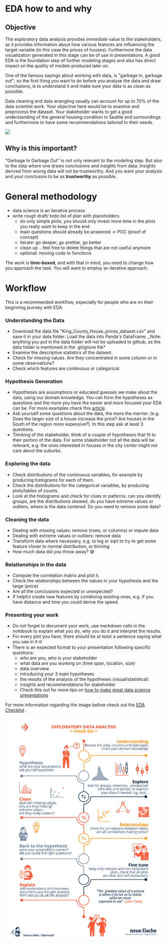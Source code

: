 # EDA how to and why

## Objective

The exploratory data analysis provides immediate value to the stakeholders, as it provides information about how various features are influencing the target variable (in this case the prices of houses). Furthermore the data visualization generated in this stage can be of use in presentations. A good EDA is the foundation step of further modeling stages and also has direct impact on the quality of models produced later on.

One of the famous sayings about working with data, is "garbage in, garbage out"; so the first thing you want to do before you analyse the data and draw conclusions, is to understand it and make sure your data is as clean as possible.

Data cleaning and data wrangling usually can account for up to 70% of the data scientist work. Your objective here would be to examine and preprocess the dataset. Your stakeholder wants to get a good understanding of the general housing condition in Seattle and surroundings and furthermore to have some recommendations tailored to their needs.

![](https://thumbor.forbes.com/thumbor/711x302/https://blogs-images.forbes.com/gilpress/files/2016/03/Time-1200x511.jpg?width=960)

## Why is this important?

"Garbage In Garbage Out" is not only relevant to the modeling step. But also to the step where one draws conclusions and insights from data. Insights derived from wrong data will not be trustworthy. And you want your analysis and your conclusion to be as **trustworthy** as possible.

# General methodology

- data science is an iterative process
- write rough draft/ todo list of plan with placeholders
  - do only simple plots, you should only invest more time in the plots you really want to keep in the end
  - main questions should already be answered -> POC (proof of concept)
  - iterate: go deeper, go prettier, go better
  - clean up .. feel free to delete things that are not useful anymore
  - optional: moving code to functions

The work is **time-boxed**, and with that in mind, you need to change how you approach the task. You will want to employ an iterative approach.

# Workflow

This is a recommended workflow, especially for people who are on their beginning journey with EDA.

### Understanding the Data

- Download the data file "King_County_House_prices_dataset.csv" and save it in your data folder. Load the data into Panda's DataFrame.
  \_Note: anything you put in the data folder will not be uploaded to github, as the data folder is mentioned in the .gitignore file*
- Examine the descriptive statistics of the dataset.
- Check for missing values. Are they concentrated in some column or in some observations?
- Check which features are continuous or categorical.

### Hypothesis Generation

- Hypotheses are assumptions or educated guesses we make about the data, using our domain knowledge. You can form the hypotheses as questions and the more you have the easier and more focused your EDA can be. For more examples check this [article](https://www.analyticsvidhya.com/blog/2020/11/an-efficient-way-of-performing-eda-hypothesis-generation/).
- Ask yourself some questions about the data, the more the merrier. (e.g. Does the larger size of a house increase the price? Are houses in the South of the region more expensive?). In this step ask at least 3 questions.
- Thinking of the stakeholder, think of a couple of hypotheses that fit to their portion of the data. For some stakeholder not all the data will be relevant, e.g. the ones interested in houses in the city center might not care about the suburbs.

### Exploring the data

- Check distributions of the continuous variables, for example by producing histograms for each of them.
- Check the distributions for the categorical variables, by producing plots/tables of counts.
- Look at the histograms and check for clues or patterns: can you identify groups, are the distributions skewed, do you have extreme values or outliers, where is the data centered. Do you need to remove some data?

### Cleaning the data

- Dealing with missing values: remove (rows, or columns) or impute data
- Dealing with extreme values or outliers: remove data
- Transform data where necessary, e.g. to log or sqrt to try to get some feature closer to normal distribution, or binning
- How much data did you throw away? 😅

### Relationships in the data

- Compute the correlation matrix and plot it.
- Check the relationships between the values in your hypothesis and the targe (price)
- Are all the conclusions expected or unexpected?
- If helpful create new features by combining existing ones, e.g. if you have distance and time you could derive the speed.

### Presenting your work

- Do not forget to document your work, use markdown cells in the notebook to explain what you do, why you do it and interpret the results.
- For every plot you have, there should be at least a sentence saying what you see in it 🤓
- There is an expected format to your presentation following specific questions:
  - who are you, who is your stakeholder
  - what data are you working on (time span, location, size)
  - data overview
  - introducing your 3 main hypotheses
  - the results of the analysis of the hypotheses (visual/statistical)
  - insights and recommendations for stakeholder
  - Check this out for more tips on [how to make great data science presentations](https://towardsdatascience.com/how-to-make-your-data-science-presentation-great-and-memorable-8fdb07978a7e)

For more information regarding the image bellow check out the [EDA Checklist](https://github.com/neuefische/datascience-infographics/blob/main/EDA_Checklist.md) .

![EDA Checklist](https://raw.githubusercontent.com/neuefische/datascience-infographics/main/images/EDA_Checklist.png)
